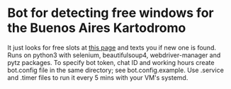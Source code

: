 # Bot for detecting free windows for the Buenos Aires Kartodromo

It just looks for free slots at [this page](https://www.turnonet.com/2010-club-argentino-de-karting-ac) and texts you if new one is found.
Runs on python3 with selenium, beautifulsoup4, webdriver-manager and pytz packages.
To specify bot token, chat ID and working hours create bot.config file in the same directory; see bot.config.example.
Use .service and .timer files to run it every 5 mins with your VM's systemd.
